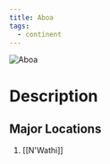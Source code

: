 ```yaml
---
title: Aboa
tags:
  - continent
---
```

<img src="../../images/aboa.webp" alt="Aboa" usemap="#aboa">  
  
<map name="aboa">  
  <area shape="circle" coords="375,334,18" alt="N'Wathi" href="N'Wathi"> 
</map>

# Description

## Major Locations
1. [[N'Wathi]]